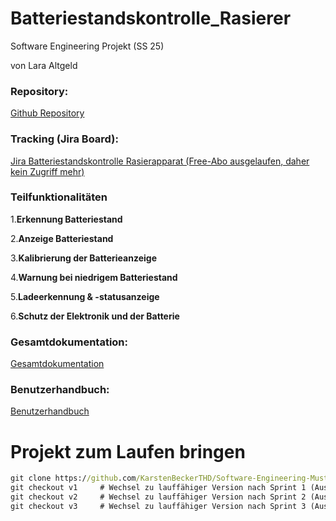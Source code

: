# Batteriestandskontrolle_Rasierer

Software Engineering Projekt (SS 25)

von Lara Altgeld

### Repository:

[Github Repository](https://github.com/KarstenBeckerTHD/Software-Engineering-Musterbeispiel)

### Tracking (Jira Board):

[Jira Batteriestandskontrolle Rasierapparat (Free-Abo ausgelaufen, daher kein Zugriff mehr)](https://uniprojectslara.atlassian.net/jira/software/projects/SCRUM/boards/1)

### Teilfunktionalitäten

1.**Erkennung Batteriestand**

2.**Anzeige Batteriestand**

3.**Kalibrierung der Batterieanzeige**

4.**Warnung bei niedrigem Batteriestand**

5.**Ladeerkennung & -statusanzeige**

6.**Schutz der Elektronik und der Batterie**

### Gesamtdokumentation:

[Gesamtdokumentation](/docs/Gesamtdokumentation.md)

### Benutzerhandbuch:

[Benutzerhandbuch](/docs/Benutzerhandbuch.md)


# Projekt zum Laufen bringen

```cmd
git clone https://github.com/KarstenBeckerTHD/Software-Engineering-Musterbeispiel
git checkout v1     # Wechsel zu lauffähiger Version nach Sprint 1 (Ausführen in src/Program)
git checkout v2     # Wechsel zu lauffähiger Version nach Sprint 2 (Ausführen in src/Program)
git checkout v3     # Wechsel zu lauffähiger Version nach Sprint 3 (Ausführen in src/Program)
```
